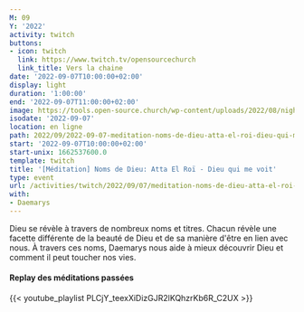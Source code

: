 ```yaml
---
M: 09
Y: '2022'
activity: twitch
buttons:
- icon: twitch
  link: https://www.twitch.tv/opensourcechurch
  link_title: Vers la chaine
date: '2022-09-07T10:00:00+02:00'
display: light
duration: '1:00:00'
end: '2022-09-07T11:00:00+02:00'
image: https://tools.open-source.church/wp-content/uploads/2022/08/night-sky-osc-noms-de-dieu.jpg
isodate: '2022-09-07'
location: en ligne
path: 2022/09/2022-09-07-meditation-noms-de-dieu-atta-el-roi-dieu-qui-me-voit.md
start: '2022-09-07T10:00:00+02:00'
start-unix: 1662537600.0
template: twitch
title: '[Méditation] Noms de Dieu: Atta El Roï - Dieu qui me voit'
type: event
url: /activities/twitch/2022/09/07/meditation-noms-de-dieu-atta-el-roi-dieu-qui-me-voit
with:
- Daemarys
---
```

Dieu se révèle à travers de nombreux noms et titres. Chacun révèle une facette différente de la beauté de Dieu et de sa manière d'être en lien avec nous. À travers ces noms, Daemarys nous aide à mieux découvrir Dieu et comment il peut toucher nos vies.


#### Replay des méditations passées

{{< youtube_playlist PLCjY_teexXiDizGJR2lKQhzrKb6R_C2UX >}}